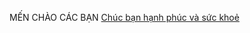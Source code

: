 MẾN CHÀO CÁC BẠN
[Chúc bạn hạnh phúc và sức khoẻ](https://trangsucvn.com/html-282-nhan-nam-dep.html)
